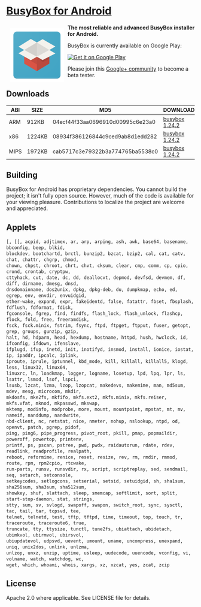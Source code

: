 # <a href="http://busybox.jrummyapps.com" target="_blank">BusyBox for Android</a>

<a href='https://play.google.com/store/apps/details?id=com.jrummy.busybox.installer'><img src="busybox-installer/src/main/res/mipmap-xxhdpi/ic_launcher.png" align="left" hspace="10" vspace="10"></a>

**The most reliable and advanced BusyBox installer for Android.**

BusyBox is currently available on Google Play:

<a href='https://play.google.com/store/apps/details?id=com.jrummy.busybox.installer'><img alt='Get it on Google Play' src='https://play.google.com/intl/en_us/badges/images/generic/en_badge_web_generic.png' width="258" height="100"/></a>

Please join this [Google+ community](https://plus.google.com/communities/113855814423561594889) to become a beta tester.

Downloads
---------

| ABI  | SIZE   | MD5                              | DOWNLOAD                                                                                                                                |
|------|--------|----------------------------------|-----------------------------------------------------------------------------------------------------------------------------------------|
| ARM  | 912KB  | 04ecf44f33aa0696910d00995c6e23a0 | [busybox 1.24.2](https://github.com/jaredrummler/BusyBox/blob/master/busybox-compiler/compiled-1.24.2/arm/static/bin/busybox?raw=true)  |
| x86  | 1224KB | 08934f386126844c9ced9ab8d1edd282 | [busybox 1.24.2](https://github.com/jaredrummler/BusyBox/blob/master/busybox-compiler/compiled-1.24.2/x86/static/bin/busybox?raw=true)  |
| MIPS | 1972KB | cab5717c3e79322b3a774765ba5538c0 | [busybox 1.24.2](https://github.com/jaredrummler/BusyBox/blob/master/busybox-compiler/compiled-1.24.2/mips/static/bin/busybox?raw=true) |

Building
--------

BusyBox for Android has proprietary dependencies. You cannot build the project; it isn't fully open source. However, much of the code is available for your viewing pleasure. Contributions to localize the project are welcome and appreciated.

Applets
-------

```
[, [[, acpid, adjtimex, ar, arp, arping, ash, awk, base64, basename, bbconfig, beep, blkid,
blockdev, bootchartd, brctl, bunzip2, bzcat, bzip2, cal, cat, catv, chat, chattr, chgrp, chmod,
chown, chpst, chroot, chrt, chvt, cksum, clear, cmp, comm, cp, cpio, crond, crontab, cryptpw,
cttyhack, cut, date, dc, dd, deallocvt, depmod, devfsd, devmem, df, diff, dirname, dmesg, dnsd,
dnsdomainname, dos2unix, dpkg, dpkg-deb, du, dumpkmap, echo, ed, egrep, env, envdir, envuidgid,
ether-wake, expand, expr, fakeidentd, false, fatattr, fbset, fbsplash, fdflush, fdformat, fdisk,
fgconsole, fgrep, find, findfs, flash_lock, flash_unlock, flashcp, flock, fold, free, freeramdisk,
fsck, fsck.minix, fstrim, fsync, ftpd, ftpget, ftpput, fuser, getopt, grep, groups, gunzip, gzip,
halt, hd, hdparm, head, hexdump, hostname, httpd, hush, hwclock, id, ifconfig, ifdown, ifenslave,
ifplugd, ifup, inetd, init, inotifyd, insmod, install, ionice, iostat, ip, ipaddr, ipcalc, iplink,
iproute, iprule, iptunnel, kbd_mode, kill, killall, killall5, klogd, less, linux32, linux64,
linuxrc, ln, loadkmap, logger, logname, losetup, lpd, lpq, lpr, ls, lsattr, lsmod, lsof, lspci,
lsusb, lzcat, lzma, lzop, lzopcat, makedevs, makemime, man, md5sum, mdev, mesg, microcom, mkdir,
mkdosfs, mke2fs, mkfifo, mkfs.ext2, mkfs.minix, mkfs.reiser, mkfs.vfat, mknod, mkpasswd, mkswap,
mktemp, modinfo, modprobe, more, mount, mountpoint, mpstat, mt, mv, nameif, nanddump, nandwrite,
nbd-client, nc, netstat, nice, nmeter, nohup, nslookup, ntpd, od, openvt, patch, pgrep, pidof,
ping, ping6, pipe_progress, pivot_root, pkill, pmap, popmaildir, poweroff, powertop, printenv,
printf, ps, pscan, pstree, pwd, pwdx, raidautorun, rdate, rdev, readlink, readprofile, realpath,
reboot, reformime, renice, reset, resize, rev, rm, rmdir, rmmod, route, rpm, rpm2cpio, rtcwake,
run-parts, runsv, runsvdir, rx, script, scriptreplay, sed, sendmail, seq, setarch, setconsole,
setkeycodes, setlogcons, setserial, setsid, setuidgid, sh, sha1sum, sha256sum, sha3sum, sha512sum,
showkey, shuf, slattach, sleep, smemcap, softlimit, sort, split, start-stop-daemon, stat, strings,
stty, sum, sv, svlogd, swapoff, swapon, switch_root, sync, sysctl, tac, tail, tar, tcpsvd, tee,
telnet, telnetd, test, tftp, tftpd, time, timeout, top, touch, tr, traceroute, traceroute6, true,
truncate, tty, ttysize, tunctl, tune2fs, ubiattach, ubidetach, ubimkvol, ubirmvol, ubirsvol,
ubiupdatevol, udpsvd, uevent, umount, uname, uncompress, unexpand, uniq, unix2dos, unlink, unlzma,
unlzop, unxz, unzip, uptime, usleep, uudecode, uuencode, vconfig, vi, volname, watch, watchdog, wc,
wget, which, whoami, whois, xargs, xz, xzcat, yes, zcat, zcip
```

License
-------

Apache 2.0 where applicable. See LICENSE file for details.
